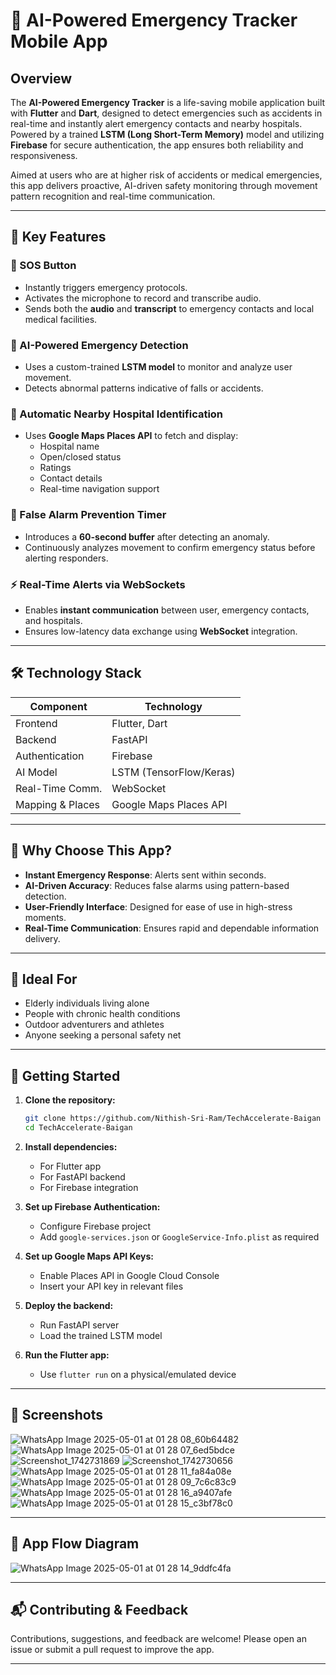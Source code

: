 # 🚨 AI-Powered Emergency Tracker Mobile App

## Overview

The **AI-Powered Emergency Tracker** is a life-saving mobile application built with **Flutter** and **Dart**, designed to detect emergencies such as accidents in real-time and instantly alert emergency contacts and nearby hospitals. Powered by a trained **LSTM (Long Short-Term Memory)** model and utilizing **Firebase** for secure authentication, the app ensures both reliability and responsiveness.

Aimed at users who are at higher risk of accidents or medical emergencies, this app delivers proactive, AI-driven safety monitoring through movement pattern recognition and real-time communication.

---

## 🔑 Key Features

### 🚨 SOS Button
- Instantly triggers emergency protocols.
- Activates the microphone to record and transcribe audio.
- Sends both the **audio** and **transcript** to emergency contacts and local medical facilities.

### 🤖 AI-Powered Emergency Detection
- Uses a custom-trained **LSTM model** to monitor and analyze user movement.
- Detects abnormal patterns indicative of falls or accidents.

### 🏥 Automatic Nearby Hospital Identification
- Uses **Google Maps Places API** to fetch and display:
  - Hospital name
  - Open/closed status
  - Ratings
  - Contact details
  - Real-time navigation support

### 🛑 False Alarm Prevention Timer
- Introduces a **60-second buffer** after detecting an anomaly.
- Continuously analyzes movement to confirm emergency status before alerting responders.

### ⚡ Real-Time Alerts via WebSockets
- Enables **instant communication** between user, emergency contacts, and hospitals.
- Ensures low-latency data exchange using **WebSocket** integration.

---

## 🛠 Technology Stack

| Component         | Technology                    |
|------------------|-------------------------------|
| Frontend         | Flutter, Dart                 |
| Backend          | FastAPI                       |
| Authentication   | Firebase                      |
| AI Model         | LSTM (TensorFlow/Keras)       |
| Real-Time Comm.  | WebSocket                     |
| Mapping & Places | Google Maps Places API        |

---

## 🙌 Why Choose This App?

- **Instant Emergency Response**: Alerts sent within seconds.
- **AI-Driven Accuracy**: Reduces false alarms using pattern-based detection.
- **User-Friendly Interface**: Designed for ease of use in high-stress moments.
- **Real-Time Communication**: Ensures rapid and dependable information delivery.

---

## 👤 Ideal For

- Elderly individuals living alone
- People with chronic health conditions
- Outdoor adventurers and athletes
- Anyone seeking a personal safety net

---

## 🚀 Getting Started

1. **Clone the repository:**
   ```bash
   git clone https://github.com/Nithish-Sri-Ram/TechAccelerate-Baigan
   cd TechAccelerate-Baigan
   ```

2. **Install dependencies:**
   - For Flutter app
   - For FastAPI backend
   - For Firebase integration

3. **Set up Firebase Authentication:**
   - Configure Firebase project
   - Add `google-services.json` or `GoogleService-Info.plist` as required

4. **Set up Google Maps API Keys:**
   - Enable Places API in Google Cloud Console
   - Insert your API key in relevant files

5. **Deploy the backend:**
   - Run FastAPI server
   - Load the trained LSTM model

6. **Run the Flutter app:**
   - Use `flutter run` on a physical/emulated device

---

## 📸 Screenshots

![WhatsApp Image 2025-05-01 at 01 28 08_60b64482](https://github.com/user-attachments/assets/3ce7e2cb-c615-48ea-ad1e-825688aa7cbc)
![WhatsApp Image 2025-05-01 at 01 28 07_6ed5bdce](https://github.com/user-attachments/assets/68ce82ff-5c3d-48cf-bd60-f4d4d8345e38)
![Screenshot_1742731869](https://github.com/user-attachments/assets/f48e10ba-53d7-45d8-bdc7-0a1fb1e7fa56)
![Screenshot_1742730656](https://github.com/user-attachments/assets/668902ff-2718-4b67-8bf8-764c1a47a3ad)
![WhatsApp Image 2025-05-01 at 01 28 11_fa84a08e](https://github.com/user-attachments/assets/4757058a-81e9-4f05-b485-fd6740b6caf9)
![WhatsApp Image 2025-05-01 at 01 28 09_7c6c83c9](https://github.com/user-attachments/assets/3a293fe4-2a10-409e-bd9e-a809c90e6bed)
![WhatsApp Image 2025-05-01 at 01 28 16_a9407afe](https://github.com/user-attachments/assets/50820eb5-39cd-480e-9ca3-da87f6d66edd)
![WhatsApp Image 2025-05-01 at 01 28 15_c3bf78c0](https://github.com/user-attachments/assets/b64bfe3d-84af-49dd-95cc-0e08d3185ddd)


---

## 🧭 App Flow Diagram

![WhatsApp Image 2025-05-01 at 01 28 14_9ddfc4fa](https://github.com/user-attachments/assets/d058594e-a5e7-428c-b85a-389ed047828a)

---

## 📬 Contributing & Feedback

Contributions, suggestions, and feedback are welcome! Please open an issue or submit a pull request to improve the app.

---

